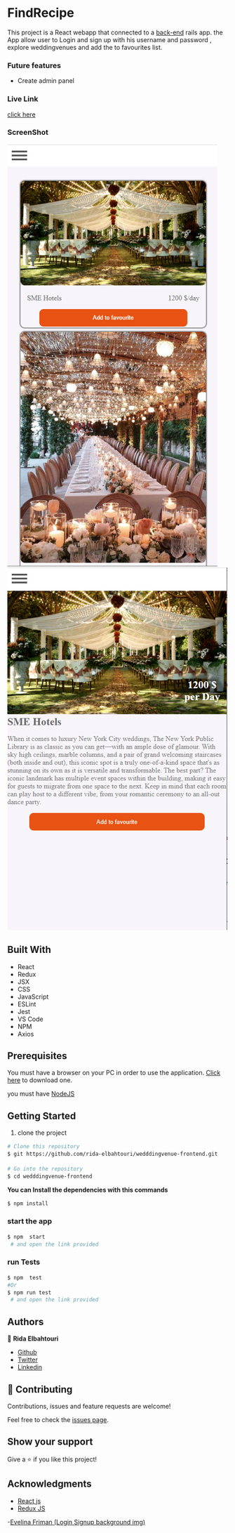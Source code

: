 # FindRecipe

This project is a React webapp that connected to a [back-end](https://github.com/rida-elbahtouri/WeddingVenues) rails app.
the App allow user to Login and sign up with his username and password ,
explore weddingvenues and add the to favourites list.

### Future features

- Create admin panel

### Live Link

[click here](https://weddingvenues.herokuapp.com/)

### ScreenShot

![screenshot](./src/assets/Images/Capture.PNG)
![screenshot](./src/assets/Images/Capture2.PNG)

## Built With

- React
- Redux
- JSX
- CSS
- JavaScript
- ESLint
- Jest
- VS Code
- NPM
- Axios

## Prerequisites

You must have a browser on your PC in order to use the application. [Click here](https://www.mozilla.org/en-US/firefox/new/) to download one.

you must have [NodeJS](https://nodejs.org/en/)

## Getting Started

1. clone the project

```bash
# Clone this repository
$ git https://github.com/rida-elbahtouri/wedddingvenue-frontend.git

# Go into the repository
$ cd wedddingvenue-frontend


```

**You can Install the dependencies with this commands**

```bash
$ npm install

```

### start the app

```bash
$ npm  start
 # and open the link provided
```

### run Tests

```bash
$ npm  test
#Or
$ npm run test
 # and open the link provided
```

## Authors

👤 **Rida Elbahtouri**

- [Github](https://github.com/rida-elbahtouri)
- [Twitter](https://twitter.com/RElbahtouri)
- [Linkedin](https://www.linkedin.com/in/rida-elbahtouri/)

## 🤝 Contributing

Contributions, issues and feature requests are welcome!

Feel free to check the <a href="https://github.com/rida-elbahtouri/wedddingvenue-frontend/issues" target="_blank">issues page</a>.

## Show your support

Give a ⭐️ if you like this project!

## Acknowledgments

- <a href="https://reactjs.org/" target="_blank">React js</a>
- <a href="https://redux.js.org" target="_blank">Redux JS</a>

-<a href="https://unsplash.com/@evelinafriman" target="_blank">Evelina Friman (Login Signup background img)</a>
